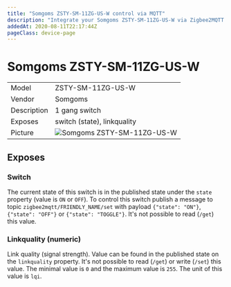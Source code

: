```yaml
---
title: "Somgoms ZSTY-SM-11ZG-US-W control via MQTT"
description: "Integrate your Somgoms ZSTY-SM-11ZG-US-W via Zigbee2MQTT with whatever smart home infrastructure you are using without the vendors bridge or gateway."
addedAt: 2020-08-11T22:17:44Z
pageClass: device-page
---
```


<!-- !!!! -->
<!-- ATTENTION: This file is auto-generated through docgen! -->
<!-- You can only edit the "Notes"-Section between the two comment lines "Notes BEGIN" and "Notes END". -->
<!-- Do not use h1 or h2 heading within "## Notes"-Section. -->
<!-- !!!! -->

# Somgoms ZSTY-SM-11ZG-US-W

|     |     |
|-----|-----|
| Model | ZSTY-SM-11ZG-US-W  |
| Vendor  | Somgoms  |
| Description | 1 gang switch |
| Exposes | switch (state), linkquality |
| Picture | ![Somgoms ZSTY-SM-11ZG-US-W](https://www.zigbee2mqtt.io/images/devices/ZSTY-SM-11ZG-US-W.jpg) |


<!-- Notes BEGIN: You can edit here. Add "## Notes" headline if not already present. -->



<!-- Notes END: Do not edit below this line -->

## Exposes

### Switch 
The current state of this switch is in the published state under the `state` property (value is `ON` or `OFF`).
To control this switch publish a message to topic `zigbee2mqtt/FRIENDLY_NAME/set` with payload `{"state": "ON"}`, `{"state": "OFF"}` or `{"state": "TOGGLE"}`.
It's not possible to read (`/get`) this value.

### Linkquality (numeric)
Link quality (signal strength).
Value can be found in the published state on the `linkquality` property.
It's not possible to read (`/get`) or write (`/set`) this value.
The minimal value is `0` and the maximum value is `255`.
The unit of this value is `lqi`.

